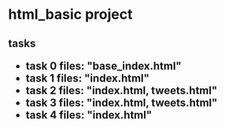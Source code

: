 <h1>html_basic project</h1>
<h2>tasks</<h2>
<ul>
<li>task 0 files: "base_index.html"</li>
<li>task 1 files: "index.html"</li>
<li>task 2 files: "index.html, tweets.html"</li>
<li>task 3 files: "index.html, tweets.html"</li>
<li>task 4 files: "index.html"</li>
</ul>
